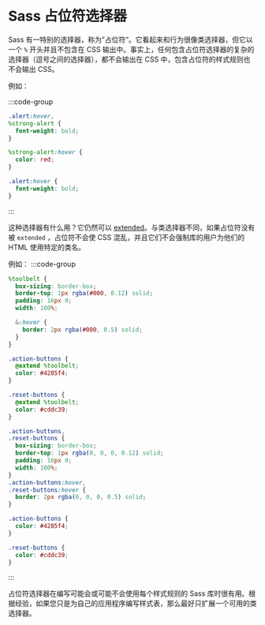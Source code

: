 # Sass 占位符选择器

Sass 有一特别的选择器，称为”占位符“。它看起来和行为很像类选择器，但它以一个 `%` 开头并且不包含在 CSS 输出中。事实上，任何包含占位符选择器的复杂的选择器（逗号之间的选择器），都不会输出在 CSS 中，包含占位符的样式规则也不会输出 CSS。

例如：

:::code-group

```scss
.alert:hover,
%strong-alert {
  font-weight: bold;
}

%strong-alert:hover {
  color: red;
}
```

```css
.alert:hover {
  font-weight: bold;
}
```

:::

这种选择器有什么用？它仍然可以 [extended](../at-rules/extend)。与类选择器不同，如果占位符没有被 `extended` ，占位符不会使 CSS 混乱，并且它们不会强制库的用户为他们的 HTML 使用特定的类名。

例如：
:::code-group

```scss
%toolbelt {
  box-sizing: border-box;
  border-top: 1px rgba(#000, 0.12) solid;
  padding: 16px 0;
  width: 100%;

  &:hover {
    border: 2px rgba(#000, 0.5) solid;
  }
}

.action-buttons {
  @extend %toolbelt;
  color: #4285f4;
}

.reset-buttons {
  @extend %toolbelt;
  color: #cddc39;
}
```

```css
.action-buttons,
.reset-buttons {
  box-sizing: border-box;
  border-top: 1px rgba(0, 0, 0, 0.12) solid;
  padding: 16px 0;
  width: 100%;
}
.action-buttons:hover,
.reset-buttons:hover {
  border: 2px rgba(0, 0, 0, 0.5) solid;
}

.action-buttons {
  color: #4285f4;
}

.reset-buttons {
  color: #cddc39;
}
```

:::

占位符选择器在编写可能会或可能不会使用每个样式规则的 Sass 库时很有用。根据经验，如果您只是为自己的应用程序编写样式表，那么最好只扩展一个可用的类选择器。
